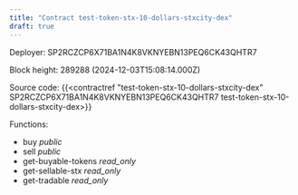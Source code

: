 ```yaml
---
title: "Contract test-token-stx-10-dollars-stxcity-dex"
draft: true
---
```

Deployer: SP2RCZCP6X71BA1N4K8VKNYEBN13PEQ6CK43QHTR7


 



Block height: 289288 (2024-12-03T15:08:14.000Z)

Source code: {{<contractref "test-token-stx-10-dollars-stxcity-dex" SP2RCZCP6X71BA1N4K8VKNYEBN13PEQ6CK43QHTR7 test-token-stx-10-dollars-stxcity-dex>}}

Functions:

* buy _public_
* sell _public_
* get-buyable-tokens _read_only_
* get-sellable-stx _read_only_
* get-tradable _read_only_
